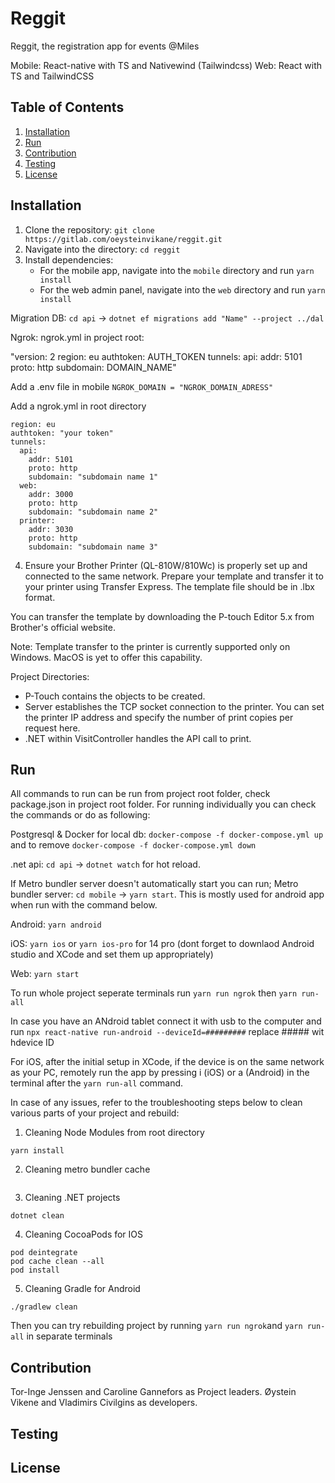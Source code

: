 # Reggit

Reggit, the registration app for events @Miles

Mobile: React-native with TS and Nativewind (Tailwindcss)
Web: React with TS and TailwindCSS

## Table of Contents

1. [Installation](#installation)
2. [Run](#Run)
3. [Contribution](#contribution)
4. [Testing](#testing)
5. [License](#license)

## Installation

1. Clone the repository: `git clone https://gitlab.com/oeysteinvikane/reggit.git`
2. Navigate into the directory: `cd reggit`
3. Install dependencies:
   - For the mobile app, navigate into the `mobile` directory and run `yarn install`
   - For the web admin panel, navigate into the `web` directory and run `yarn install`

Migration DB: `cd api` -> `dotnet ef migrations add "Name" --project ../dal`

Ngrok:
ngrok.yml in project root:

"version: 2
region: eu
authtoken: AUTH_TOKEN
tunnels:
api:
addr: 5101
proto: http
subdomain: DOMAIN_NAME"

Add a .env file in mobile `NGROK_DOMAIN = "NGROK_DOMAIN_ADRESS"`

Add a ngrok.yml in root directory

``` version: 2
region: eu
authtoken: "your token"
tunnels:
  api:
    addr: 5101
    proto: http
    subdomain: "subdomain name 1"
  web:
    addr: 3000
    proto: http
    subdomain: "subdomain name 2"
  printer:
    addr: 3030
    proto: http
    subdomain: "subdomain name 3" 
```

4. Ensure your Brother Printer (QL-810W/810Wc) is properly set up and connected to the same network. Prepare your template and transfer it to your printer using Transfer Express. The template file should be in .lbx format.

You can transfer the template by downloading the P-touch Editor 5.x from Brother's official website.

Note: Template transfer to the printer is currently supported only on Windows. MacOS is yet to offer this capability.

Project Directories:
- P-Touch contains the objects to be created.
- Server establishes the TCP socket connection to the printer. You can set the printer IP address and specify the number of print copies per request here.
- .NET within VisitController handles the API call to print.

## Run

All commands to run can be run from project root folder, check package.json in project root folder.
For running individually you can check the commands or do as following:

Postgresql & Docker for local db: `docker-compose -f docker-compose.yml up` and to remove `docker-compose -f docker-compose.yml down`

.net api: `cd api` -> `dotnet watch` for hot reload.

If Metro bundler server doesn't automatically start you can run;
Metro bundler server: `cd mobile` -> `yarn start`.
This is mostly used for android app when run with the command below.

Android: `yarn android`

iOS: `yarn ios` or `yarn ios-pro` for 14 pro (dont forget to downlaod Android studio and XCode and set them up appropriately)

Web: `yarn start`

To run whole project seperate terminals run `yarn run ngrok` then `yarn run-all` 

In case you have an ANdroid tablet connect it with usb to the computer and run `npx react-native run-android --deviceId=#########` replace ##### wit hdevice ID

For iOS, after the initial setup in XCode, if the device is on the same network as your PC, remotely run the app by pressing i (iOS) or a (Android) in 
the terminal after the `yarn run-all` command.


In case of any issues, refer to the troubleshooting steps below to clean various parts of your project and rebuild:

1. Cleaning Node Modules from root directory
``` rm -rf node_modules/
yarn install
```
2. Cleaning metro bundler cache
``` yarn start --reset-cache
```
3. Cleaning .NET projects 
``` cd api
dotnet clean
```
4. Cleaning CocoaPods for IOS
``` cd mobile/ios
pod deintegrate
pod cache clean --all
pod install
```
5. Cleaning Gradle for Android
``` cd mobile/android
./gradlew clean
```
Then you can try rebuilding project by running `yarn run ngrok`and `yarn run-all` in separate terminals

## Contribution

Tor-Inge Jenssen and Caroline Gannefors as Project leaders.
Øystein Vikene and Vladimirs Civilgins as developers.

## Testing



## License
